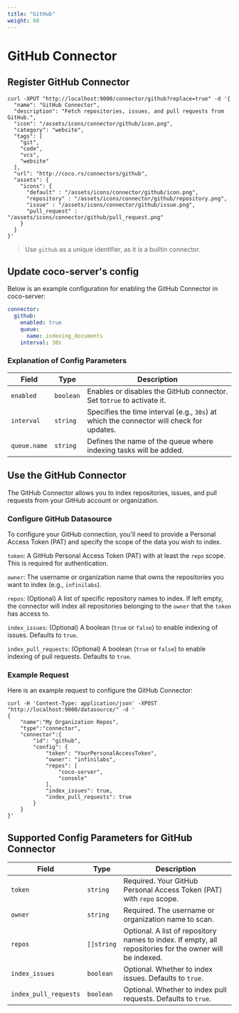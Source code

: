 ```yaml
---
title: "GitHub"
weight: 60
---
```

# GitHub Connector

## Register GitHub Connector

```shell
curl -XPUT "http://localhost:9000/connector/github?replace=true" -d '{
  "name": "GitHub Connector",
  "description": "Fetch repositories, issues, and pull requests from GitHub.",
  "icon": "/assets/icons/connector/github/icon.png",
  "category": "website",
  "tags": [
    "git", 
    "code", 
    "vcs", 
    "website"
  ],
  "url": "http://coco.rs/connectors/github",
  "assets": {
    "icons": {
      "default" : "/assets/icons/connector/github/icon.png",
      "repository" : "/assets/icons/connector/github/repository.png",
      "issue" : "/assets/icons/connector/github/issue.png",
      "pull_request" : "/assets/icons/connector/github/pull_request.png"
    }
  }
}'
```

> Use `github` as a unique identifier, as it is a builtin connector.

## Update coco-server's config

Below is an example configuration for enabling the GitHub Connector in coco-server:

```yaml
connector:
  github:
    enabled: true
    queue:
      name: indexing_documents
    interval: 30s
```

### Explanation of Config Parameters

| **Field**    | **Type**  | **Description**                                                                           |
|--------------|-----------|-------------------------------------------------------------------------------------------|
| `enabled`    | `boolean` | Enables or disables the GitHub connector. Set to`true` to activate it.                    |
| `interval`   | `string`  | Specifies the time interval (e.g., `30s`) at which the connector will check for updates.  |
| `queue.name` | `string`  | Defines the name of the queue where indexing tasks will be added.                         |

## Use the GitHub Connector

The GitHub Connector allows you to index repositories, issues, and pull requests from your GitHub account or organization.

### Configure GitHub Datasource

To configure your GitHub connection, you'll need to provide a Personal Access Token (PAT) and specify the scope of the data you wish to index.

`token`: A GitHub Personal Access Token (PAT) with at least the `repo` scope. This is required for authentication.

`owner`: The username or organization name that owns the repositories you want to index (e.g., `infinilabs`).

`repos`: (Optional) A list of specific repository names to index. If left empty, the connector will index all repositories belonging to the `owner` that the `token` has access to.

`index_issues`: (Optional) A boolean (`true` or `false`) to enable indexing of issues. Defaults to `true`.

`index_pull_requests`: (Optional) A boolean (`true` or `false`) to enable indexing of pull requests. Defaults to `true`.

### Example Request

Here is an example request to configure the GitHub Connector:

```shell
curl -H 'Content-Type: application/json' -XPOST "http://localhost:9000/datasource/" -d '
{
    "name":"My Organization Repos",
    "type":"connector",
    "connector":{
        "id": "github",
        "config": {
            "token": "YourPersonalAccessToken",
            "owner": "infinilabs",
            "repos": [
                "coco-server",
                "console"
            ],
            "index_issues": true,
            "index_pull_requests": true
        }
    }
}'
```

## Supported Config Parameters for GitHub Connector

| **Field**             | **Type**   | **Description**                                                                                                |
|-----------------------|------------|----------------------------------------------------------------------------------------------------------------|
| `token`               | `string`   | Required. Your GitHub Personal Access Token (PAT) with `repo` scope.                                           |
| `owner`               | `string`   | Required. The username or organization name to scan.                                                           |
| `repos`               | `[]string` | Optional. A list of repository names to index. If empty, all repositories for the owner will be indexed.       |
| `index_issues`        | `boolean`  | Optional. Whether to index issues. Defaults to `true`.                                                         |
| `index_pull_requests` | `boolean`  | Optional. Whether to index pull requests. Defaults to `true`.                                                  |

